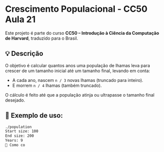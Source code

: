 # Crescimento Populacional - CC50 Aula 21

Este projeto é parte do curso **CC50 – Introdução à Ciência da Computação de Harvard**, traduzido para o Brasil.

## 💡 Descrição

O objetivo é calcular quantos anos uma população de lhamas leva para crescer de um tamanho inicial até um tamanho final, levando em conta:

- A cada ano, nascem `n / 3` novas lhamas (truncado para inteiro).
- E morrem `n / 4` lhamas (também truncado).

O cálculo é feito até que a população atinja ou ultrapasse o tamanho final desejado.

## 📌 Exemplo de uso:

```bash
./population
Start size: 100
End size: 200
Years: 9
🚀 Como co
